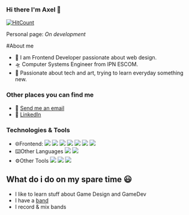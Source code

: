 ### Hi there I'm Axel 👋

[![HitCount](http://hits.dwyl.com/ricardoaxel/ricardoaxel.svg)](http://hits.dwyl.com/ricardoaxel/ricardoaxel)


Personal page: *On development*

#About me

- 🎤 I am Frontend Developer passionate about web design.
- 🛸 Computer Systems Engineer from IPN ESCOM.
- 📘 Passionate about tech and art, trying to learn everyday something new.


### Other places you can find me 

- 📧 [Send me an email](ricardoaxelgd@gmail.com)
- 👔 [LinkedIn](https://www.linkedin.com/in/ricardoaxel/)


### Technologies & Tools
- 🌐Frontend: 
![](https://img.shields.io/badge/HTML-informational?style=flat&logo=<LOGO_NAME>&logoColor=white&color=2bbc8a)
![](https://img.shields.io/badge/CSS-informational?style=flat&logo=<LOGO_NAME>&logoColor=white&color=2bbc8a)
![](https://img.shields.io/badge/Javascript-informational?style=flat&logo=<LOGO_NAME>&logoColor=white&color=2bbc8a)
![](https://img.shields.io/badge/React-informational?style=flat&logo=<LOGO_NAME>&logoColor=white&color=2bbc8a)
![](https://img.shields.io/badge/Redux-informational?style=flat&logo=<LOGO_NAME>&logoColor=white&color=2bbc8a)
![](https://img.shields.io/badge/MaterialUI-informational?style=flat&logo=<LOGO_NAME>&logoColor=white&color=2bbc8a)
![](https://img.shields.io/badge/Bootstrap-informational?style=flat&logo=<LOGO_NAME>&logoColor=white&color=2bbc8a)
- ⌨️Other Languages
![](https://img.shields.io/badge/Python-informational?style=flat&logo=<LOGO_NAME>&logoColor=white&color=5c567a)
![](https://img.shields.io/badge/PHP-informational?style=flat&logo=<LOGO_NAME>&logoColor=white&color=5c567a)
- ⚙️Other Tools
![](https://img.shields.io/badge/NodeJS-informational?style=flat&logo=<LOGO_NAME>&logoColor=white&color=24224f)
![](https://img.shields.io/badge/Visual_Studio_Code-informational?style=flat&logo=<LOGO_NAME>&logoColor=white&color=24224f)
![](https://img.shields.io/badge/Git-informational?style=flat&logo=<LOGO_NAME>&logoColor=white&color=24224f)
###


## What do i do on my spare time 😃
- I like to learn stuff about Game Design and GameDev
- I have a [band](https://www.linkedin.com/in/ricardoaxel/)
- I record & mix bands
